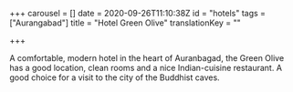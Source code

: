 +++
carousel = []
date = 2020-09-26T11:10:38Z
id = "hotels"
tags = ["Aurangabad"]
title = "Hotel Green Olive"
translationKey = ""

+++

A comfortable, modern hotel in the heart of Auranbagad, the Green Olive has a good location, clean rooms and a nice Indian-cuisine restaurant. A good choice for a visit to the city of the Buddhist caves.

  
 